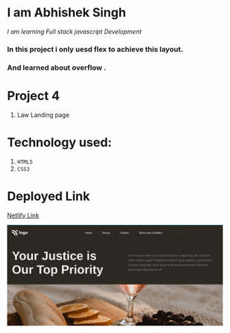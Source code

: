 # I am Abhishek Singh
_I am learning Full stack javascript Development_



###  In this project i only uesd flex to achieve this layout. 

### And learned about overflow .

# Project 4
1. Law Landing page 

# Technology used:
1. ```HTML5```
1. ```CSS3```

# Deployed Link
[Netlify Link](https://law-home-landing.netlify.app/)

![STREET](law.png)


